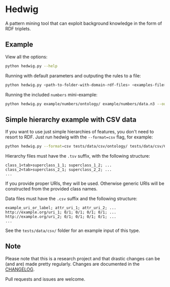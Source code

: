 # Hedwig #

A pattern mining tool that can exploit background knowledge in the form of RDF triplets.

## Example ##

View all the options:

```bash
python hedwig.py --help
```

Running with default parameters and outputing the rules to a file:

```bash
python hedwig.py <path-to-folder-with-domain-rdf-files> <examples-file>.n3 -o rules
```
Running the included `numbers` mini-example:

```bash
python hedwig.py example/numbers/ontology/ example/numbers/data.n3 --output=rules --adjust=none --leaves --support=0 --beam=1
```

## Simple hierarchy example with CSV data ##

If you want to use just simple hierarchies of features, you don't need to resort
to RDF. Just run hedwig with the `--format=csv` flag, for example:

```bash
python hedwig.py --format=csv tests/data/csv/ontology/ tests/data/csv/Cities_clusters.csv -o rules
```

Hierarchy files must have the `.tsv` suffix, with the following structure:

```
class_1<tab>superclass_1_1; superclass_1_2; ...
class_2<tab>superclass_2_1; superclass_2_2; ...
...
```

If you provide proper URIs, they will be used. Otherwise generic URIs will be constructed
from the provided class names.

Data files must have the `.csv` suffix and the following structure:

```
example_uri_or_label; attr_uri_1; attr_uri_2; ...
http://example.org/uri_1; 0/1; 0/1; 0/1; 0/1; ...
http://example.org/uri_2; 0/1; 0/1; 0/1; 0/1; ...
...
```

See the `tests/data/csv/` folder for an example input of this type.

## Note ##

Please note that this is a research project and that drastic changes can be (and are) made pretty regularly. Changes are documented in the [CHANGELOG](CHANGELOG.md).

Pull requests and issues are welcome.
